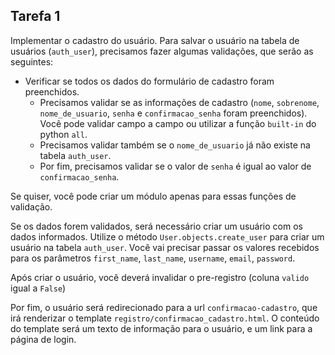 ## Tarefa 1

Implementar o cadastro do usuário. Para salvar o usuário na tabela de usuários (`auth_user`), precisamos fazer algumas validações, que serão as seguintes:

* Verificar se todos os dados do formulário de cadastro foram preenchidos.
    * Precisamos validar se as informações de cadastro (`nome`, `sobrenome`, `nome_de_usuario`, `senha` e `confirmacao_senha` foram preenchidos). Você pode validar campo a campo ou utilizar a função `built-in` do python `all`.
    * Precisamos validar também se o `nome_de_usuario` já não existe na tabela `auth_user`.
    * Por fim, precisamos validar se o valor de `senha` é igual ao valor de `confirmacao_senha`.

Se quiser, você pode criar um módulo apenas para essas funções de validação.

Se os dados forem validados, será necessário criar um usuário com os dados informados. Utilize o método `User.objects.create_user` para criar um usuário na tabela `auth_user`. Você vai precisar passar os valores recebidos para os parâmetros `first_name`, `last_name`, `username`, `email`, `password`.

Após criar o usuário, você deverá invalidar o pre-registro (coluna `valido` igual a `False`)

Por fim, o usuário será redirecionado para a url `confirmacao-cadastro`, que irá renderizar o template `registro/confirmacao_cadastro.html`. O conteúdo do template será um texto de informação para o usuário, e um link para a página de login.